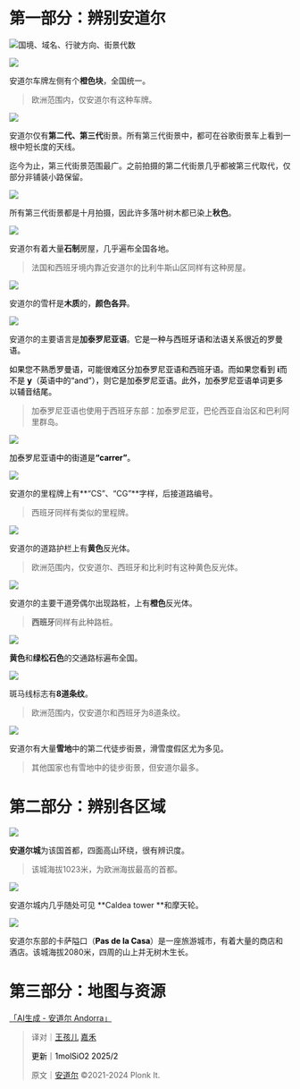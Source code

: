# 第一部分：辨别安道尔
![国境、域名、行驶方向、街景代数](https://cdn.nlark.com/yuque/0/2023/png/35076970/1678318938112-68793561-1074-4e0c-882a-9303cdddc2a0.png)

![](https://cdn.nlark.com/yuque/0/2023/png/35076970/1678318938514-3bf94279-bd58-4eb7-876c-16e2e0391170.png)

安道尔车牌左侧有个**橙色块**，全国统一。

> 欧洲范围内，仅安道尔有这种车牌。
>

![](https://cdn.nlark.com/yuque/0/2023/png/35076970/1678318939082-4dafe90b-f525-4896-abf1-15a702d0d583.png)

安道尔仅有**第二代、第三代**街景。所有第三代街景中，都可在谷歌街景车上看到一根中短长度的天线。

迄今为止，第三代街景范围最广。之前拍摄的第二代街景几乎都被第三代取代，仅部分非铺装小路保留。

![](https://cdn.nlark.com/yuque/0/2023/png/35076970/1678318939586-a5219616-db4f-41e9-853b-5ef1b23b4359.png)

所有第三代街景都是十月拍摄，因此许多落叶树木都已染上**秋色**。

![](https://cdn.nlark.com/yuque/0/2023/png/35076970/1678318940196-b3b95df4-c04e-41f7-9cdd-1674200fc4c9.png)

安道尔有着大量**石制**房屋，几乎遍布全国各地。

> 法国和西班牙境内靠近安道尔的比利牛斯山区同样有这种房屋。
>

![](https://cdn.nlark.com/yuque/0/2023/png/35076970/1678318940697-26df86d5-0209-4ae4-a426-d8295fd548f1.png)

安道尔的雪杆是**木质**的，**颜色各异**。

![](https://cdn.nlark.com/yuque/0/2023/png/35193536/1689408351066-c342bdba-58e3-4de3-9bcf-87a2bd293836.png)

安道尔的主要语言是**加泰罗尼亚语**。<font style="color:rgb(0, 0, 0);">它是一种与西班牙语和法语关系很近的罗曼语。</font>

<font style="color:rgb(0, 0, 0);">如果您不熟悉罗曼语，可能很难区分加泰罗尼亚语和西班牙语。而如果您看到 </font>**<font style="color:rgb(0, 0, 0);">i</font>**<font style="color:rgb(0, 0, 0);">而不是 </font>**<font style="color:rgb(0, 0, 0);">y</font>**<font style="color:rgb(0, 0, 0);">（英语中的“and”），则它是加泰罗尼亚语。此外，加泰罗尼亚语单词更多以辅音结尾。</font>

> 加泰罗尼亚语也使用于西班牙东部：加泰罗尼亚，巴伦西亚自治区和巴利阿里群岛。
>

![](https://cdn.nlark.com/yuque/0/2023/png/35076970/1678318941322-5163e24b-4233-452d-bcbb-2547429ad87f.png)

<font style="color:rgb(0, 0, 0);">加泰罗尼亚语中的街道是</font>**<font style="color:rgb(0, 0, 0);">“carrer”</font>**<font style="color:rgb(0, 0, 0);">。</font>

![](https://cdn.nlark.com/yuque/0/2023/png/35076970/1678318941825-8a75e80b-a7cc-455e-9a96-5481ca53ecb3.png)

安道尔的里程牌上有**“CS”、“CG”**字样，后接道路编号。

> 西班牙同样有类似的里程牌。
>

![](https://cdn.nlark.com/yuque/0/2023/png/35076970/1678318942362-48922052-8933-4f3b-a212-1233abbe92d6.png)

安道尔的道路护栏上有**黄色**反光体。

> 欧洲范围内，仅安道尔、西班牙和比利时有这种黄色反光体。
>

![](https://cdn.nlark.com/yuque/0/2023/png/35076970/1678318942866-a5d924cb-83b6-4f95-aff5-eb6e0909eda6.png)

安道尔的主要干道旁偶尔出现路桩，上有**橙色**反光体。

> **西班牙**同样有此种路桩。
>

![](https://cdn.nlark.com/yuque/0/2023/png/35076970/1678318943491-38652f99-f44a-4a32-8a7b-941b63c39477.png)

**黄色**和**绿松石色**的交通路标遍布全国。

![](https://cdn.nlark.com/yuque/0/2023/png/35076970/1678318944066-d2843303-3c50-4d33-bf39-060b3e8ed27f.png)

斑马线标志有**8道条纹**。

> 欧洲范围内，仅安道尔和西班牙为8道条纹。
>

![](https://cdn.nlark.com/yuque/0/2023/png/35076970/1678318944710-d6e525d5-f7ef-41b9-a5c6-97fc6a5a8977.png)

安道尔有大量**雪地**中的第二代徒步街景，滑雪度假区尤为多见。

> 其他国家也有雪地中的徒步街景，但安道尔最多。
>

# 第二部分：辨别各区域
![](https://cdn.nlark.com/yuque/0/2023/png/35076970/1678318945331-34ba688a-1d68-430e-b9eb-300713a59538.png)

**安道尔城**为该国首都，四面高山环绕，很有辨识度。

> 该城海拔1023米，为欧洲海拔最高的首都。
>

![](https://cdn.nlark.com/yuque/0/2023/png/35076970/1678318945913-55540bd1-2ba3-45ed-8979-31018a28b55c.png)

安道尔城内几乎随处可见 **Caldea tower **和摩天轮。

![](https://cdn.nlark.com/yuque/0/2023/png/35076970/1678318946452-d51b1294-2d0e-4d79-98ad-5e175c69f39d.png)

安道尔东部的卡萨隘口（**<font style="color:rgb(0, 0, 0);">Pas de la Casa</font>**）是一座旅游城市，有着大量的商店和酒店。该城海拔2080米，四周的山上并无树木生长。

# 第三部分：地图与资源
[「AI生成 - 安道尔 Andorra」](https://tuxun.fun/maps_detail?mapsId=1458)



> 译对｜[王孩儿](https://tuxun.fun/user/55071)  [嘉禾](https://tuxun.fun/user/66897) 
>
> <font style="color:rgb(0, 0, 0);">更新｜1molSiO2 2025/2</font>
>
> 原文｜[安道尔](https://www.plonkit.net/andorra) ©2021-2024 Plonk It.
>




